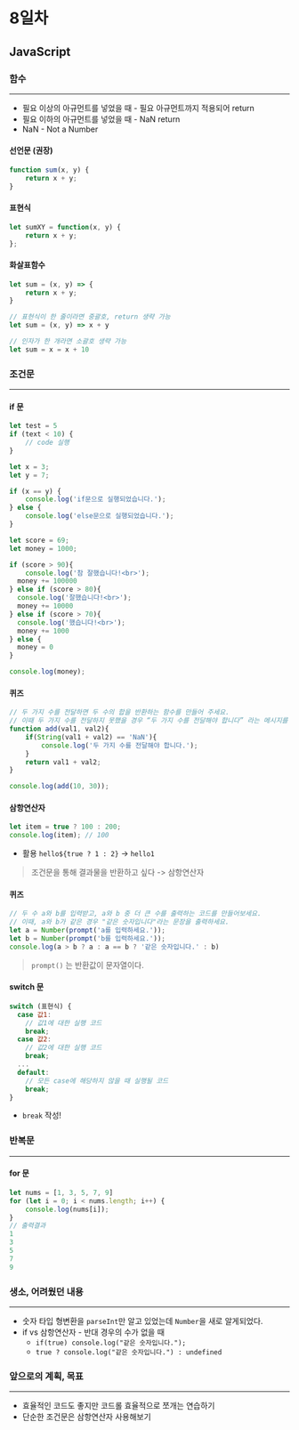 # 8일차

## JavaScript

### 함수

---

- 필요 이상의 아규먼트를 넣었을 때 - 필요 아규먼트까지 적용되어 return
- 필요 이하의 아규먼트를 넣었을 때 - NaN return
- NaN - Not a Number

#### 선언문 (권장)
```javascript
function sum(x, y) {
    return x + y;
}
```
#### 표현식
```javascript
let sumXY = function(x, y) {
    return x + y;
};
```

#### 화살표함수
```javascript
let sum = (x, y) => {
    return x + y;
}

// 표현식이 한 줄이라면 중괄호, return 생략 가능
let sum = (x, y) => x + y

// 인자가 한 개라면 소괄호 생략 가능
let sum = x = x + 10
```

### 조건문

---

#### if 문
```javascript
let test = 5
if (text < 10) {
    // code 실행
}
```
```javascript
let x = 3;
let y = 7;

if (x == y) {
    console.log('if문으로 실행되었습니다.');
} else {
    console.log('else문으로 실행되었습니다.');
}
```
```javascript
let score = 69;
let money = 1000;

if (score > 90){
    console.log('참 잘했습니다!<br>');
  money += 100000
} else if (score > 80){
  console.log('잘했습니다!<br>');
  money += 10000
} else if (score > 70){
  console.log('했습니다!<br>');
  money += 1000
} else {
  money = 0
}

console.log(money);
```

#### 퀴즈
```javascript
// 두 가지 수를 전달하면 두 수의 합을 반환하는 함수를 만들어 주세요.
// 이때 두 가지 수를 전달하지 못했을 경우 “두 가지 수를 전달해야 합니다” 라는 메시지를 띄어야 합니다.
function add(val1, val2){
    if(String(val1 + val2) == 'NaN'){
        console.log('두 가지 수를 전달해야 합니다.');
    }
    return val1 + val2;
}

console.log(add(10, 30));
```

#### 삼항연산자
```javascript
let item = true ? 100 : 200;
console.log(item); // 100
```

- 활용 `hello${true ? 1 : 2}` -> `hello1`
> 조건문을 통해 결과물을 반환하고 싶다 -> 삼항연산자

#### 퀴즈
```javascript
// 두 수 a와 b를 입력받고, a와 b 중 더 큰 수를 출력하는 코드를 만들어보세요.
// 이때, a와 b가 같은 경우 "같은 숫자입니다"라는 문장을 출력하세요.
let a = Number(prompt('a를 입력하세요.'));
let b = Number(prompt('b를 입력하세요.'));
console.log(a > b ? a : a == b ? '같은 숫자입니다.' : b)
```
> `prompt()` 는 반환값이 문자열이다.

#### switch 문
```javascript
switch (표현식) {
  case 값1:
    // 값1에 대한 실행 코드
    break;
  case 값2:
    // 값2에 대한 실행 코드
    break;
  ...
  default:
    // 모든 case에 해당하지 않을 때 실행될 코드
    break;
}
```
- `break` 작성!

### 반복문

---

#### for 문

```javascript
let nums = [1, 3, 5, 7, 9]
for (let i = 0; i < nums.length; i++) {
    console.log(nums[i]);
}
// 출력결과
1
3
5
7
9
```

### 생소, 어려웠던 내용

---

- 숫자 타입 형변환을 `parseInt`만 알고 있었는데 `Number`을 새로 알게되었다.
- if vs 삼항연산자 - 반대 경우의 수가 없을 때
    - `if(true) console.log("같은 숫자입니다.");`
    - `true ? console.log("같은 숫자입니다.") : undefined`

### 앞으로의 계획, 목표

---

- 효율적인 코드도 좋지만 코드롤 효율적으로 쪼개는 연습하기
- 단순한 조건문은 삼항연산자 사용해보기
